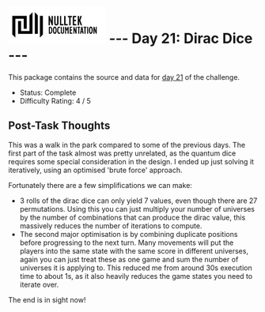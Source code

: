 # ![NullTek Documentation](../../resources/NullTekDocumentationLogo.png) --- Day 21: Dirac Dice ---

This package contains the source and data for [day 21](https://adventofcode.com/2021/day/21) of the challenge.

* Status: Complete
* Difficulty Rating: 4 / 5

## Post-Task Thoughts

This was a walk in the park compared to some of the previous days.
The first part of the task almost was pretty unrelated, as the quantum dice requires some special consideration in the design.
I ended up just solving it iteratively, using an optimised 'brute force' approach.

Fortunately there are a few simplifications we can make:

 * 3 rolls of the dirac dice can only yield 7 values, even though there are 27 permutations.
    Using this you can just multiply your number of universes by the number of combinations that can produce the dirac value, this massively reduces the number of iterations to compute.
 * The second major optimisation is by combining duplicate positions before progressing to the next turn.
   Many movements will put the players into the same state with the same score in different universes, again you can just treat these as one game and sum the number of universes it is applying to.
   This reduced me from around 30s execution time to about 1s, as it also heavily reduces the game states you need to iterate over.

The end is in sight now!
